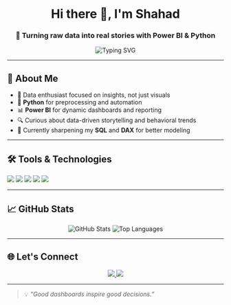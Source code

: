 <h1 align="center">Hi there 👋, I'm Shahad</h1>
<h3 align="center">🧠 Turning raw data into real stories with Power BI & Python</h3>

<p align="center">
  <img src="https://readme-typing-svg.demolab.com?font=Fira+Code&weight=500&pause=1000&color=F7BB18&center=true&vCenter=true&width=500&lines=Economist+with+a+passion+for+data;Power+BI+Dashboard+Developer;Python+for+Data+Cleaning+%26+Automation;Data+Storyteller+%7C+Insight+Seeker" alt="Typing SVG" />
</p>

---

## 🚀 About Me

- 🧩 Data enthusiast focused on insights, not just visuals  
- 🐍 **Python** for preprocessing and automation  
- 📊 **Power BI** for dynamic dashboards and reporting  
- 🔍 Curious about data-driven storytelling and behavioral trends  
- 🎯 Currently sharpening my **SQL** and **DAX** for better modeling

---

## 🛠️ Tools & Technologies

<p align="left">
  <img src="https://img.shields.io/badge/Python-14354C?style=for-the-badge&logo=python&logoColor=yellow"/>
  <img src="https://img.shields.io/badge/Power%20BI-F2C811?style=for-the-badge&logo=powerbi&logoColor=black"/>
  <img src="https://img.shields.io/badge/Excel-217346?style=for-the-badge&logo=microsoft-excel&logoColor=white"/>
  <img src="https://img.shields.io/badge/SQL-4479A1?style=for-the-badge&logo=mysql&logoColor=white"/>
  <img src="https://img.shields.io/badge/Tableau-E97627?style=for-the-badge&logo=tableau&logoColor=white"/>
</p>

---

## 📈 GitHub Stats

<p align="center">
  <img src="https://github-readme-stats.vercel.app/api?username=shahaadd15&show_icons=true&theme=gruvbox&hide_border=false" alt="GitHub Stats" />
  <img src="https://github-readme-stats.vercel.app/api/top-langs/?username=shahaadd15&layout=compact&theme=gruvbox&hide_border=false" alt="Top Languages" />
</p>

---

## 🌐 Let's Connect

<p align="center">
  <a href="www.linkedin.com/in/shahad-alqattan" target="_blank">
    <img src="https://img.shields.io/badge/LinkedIn-0A66C2?style=for-the-badge&logo=linkedin&logoColor=white"/>
  </a>
  <a href="shahadalqattann@gmail.com">
    <img src="https://img.shields.io/badge/Email-D14836?style=for-the-badge&logo=gmail&logoColor=white"/>
  </a>
</p>

---

> 💡 *“Good dashboards inspire good decisions.”*

 
